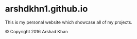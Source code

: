 # arshdkhn1.github.io
This is my personal website which showcase all of my projects.

© Copyright 2016 Arshad Khan
